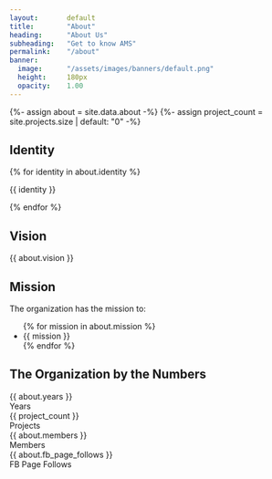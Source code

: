 ```yaml
---
layout:       default
title:        "About"
heading:      "About Us"
subheading:   "Get to know AMS"
permalink:    "/about"
banner:
  image:      "/assets/images/banners/default.png"
  height:     180px
  opacity:    1.00
---
```


{%- assign about = site.data.about -%}
{%- assign project_count = site.projects.size | default: "0" -%}

<section class="section-base">
  <h1>Identity</h1>
  {% for identity in about.identity %}
    <p>{{ identity }}</p>
  {% endfor %}
</section>

<section class="section-base">
  <h1>Vision</h1>
  <p>{{ about.vision }}</p>
</section>

<section class="section-base">
  <h1>Mission</h1>
  <p>The organization has the mission to:</p>
  <ul>
  {% for mission in about.mission %}
    <li>{{ mission }}</li>
  {% endfor %}
  </ul>
</section>

<section class="section-base">
  <h1>The Organization by the Numbers</h1>
  <div class="stats-container">
    <div class="stat-card">
      <div id="years" class="stat-number">{{ about.years }}</div>
      <div class="stat-description">Years</div>
    </div>
    <div class="stat-card">
      <div id="projects" class="stat-number">{{ project_count }}</div>
      <div class="stat-description">Projects</div>
    </div>
    <div class="stat-card">
      <div id="members" class="stat-number">{{ about.members }}</div>
      <div class="stat-description">Members</div>
    </div>
    <div class="stat-card">
      <div id="fb-likes" class="stat-number">{{ about.fb_page_follows }}</div>
      <div class="stat-description">FB Page Follows</div>
    </div>
  </div>
</section>

<script>
  // Set years
  function setYears() {
    const today = new Date();
    const dateEstablished = new Date("{{ about.date_established }}");
    let age = today.getFullYear() - dateEstablished.getFullYear();
    const monthDifference = today.getMonth() - dateEstablished.getMonth();
    if (monthDifference < 0) {
      age--;
    } 
    if (monthDifference === 0) {
      if (today.getDate() < dateEstablished.getDate()) {
        age--;
      }
    }
    document.getElementById('years').textContent = age;
  }

  setYears();
</script>
